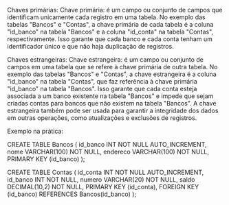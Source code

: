 Chaves primárias:
Chave primária: é um campo ou conjunto de campos que identificam unicamente cada registro em uma tabela. No exemplo das tabelas "Bancos" e "Contas", a chave primária de cada tabela é a coluna "id_banco" na tabela "Bancos" e a coluna "id_conta" na tabela "Contas", respectivamente. Isso garante que cada banco e cada conta tenham um identificador único e que não haja duplicação de registros.

Chaves estrangeiras:
Chave estrangeira: é um campo ou conjunto de campos em uma tabela que se refere à chave primária de outra tabela. No exemplo das tabelas "Bancos" e "Contas", a chave estrangeira é a coluna "id_banco" na tabela "Contas", que faz referência à chave primária "id_banco" na tabela "Bancos". Isso garante que cada conta esteja associada a um banco existente na tabela "Bancos" e impede que sejam criadas contas para bancos que não existem na tabela "Bancos". A chave estrangeira também pode ser usada para garantir a integridade dos dados em outras operações, como atualizações e exclusões de registros.

Exemplo na prática:

CREATE TABLE Bancos (
  id_banco INT NOT NULL AUTO_INCREMENT,
  nome VARCHAR(100) NOT NULL,
  endereco VARCHAR(100) NOT NULL,
  PRIMARY KEY (id_banco)
);

CREATE TABLE Contas (
  id_conta INT NOT NULL AUTO_INCREMENT,
  id_banco INT NOT NULL,
  numero VARCHAR(20) NOT NULL,
  saldo DECIMAL(10,2) NOT NULL,
  PRIMARY KEY (id_conta),
  FOREIGN KEY (id_banco) REFERENCES Bancos(id_banco)
);
